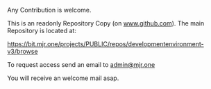 
Any Contribution is welcome.

This is an readonly Repository Copy (on www.github.com). The main Repository is located at:

https://bit.mjr.one/projects/PUBLIC/repos/developmentenvironment-v3/browse

To request access send an email to admin@mjr.one

You will receive an welcome mail asap.


